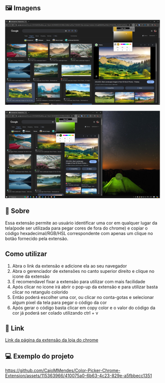 ## 🖼 Imagens 
<div align="center" style="justify-content:center; display:flex; flex-direction:column; gap:20px">
<img  title="Imagem 1" src="./github/1.png" alt="Imagem da utilização da extensão"  />
<img  title="Imagem 2" src="./github/2.png" alt="Imagem da utilização da extensão"  />
</div>

## **📌** Sobre

 Essa extensão permite ao usuário identificar uma cor em qualquer lugar da tela(pode ser utilizada para pegar cores de fora do chrome) e copiar o código hexadecimal/RGB/HSL correspondente com apenas um clique no botão fornecido pela extensão.

## Como utilizar

1. Abra o link da extensão e adicione ela ao seu navegador
2. Abra o gerenciador de extensões no canto superior direito e clique no icone da extensão
3. É recomendavel fixar a extensão para utilizar com mais facilidade
4. Após clicar no icone irá abrir o pop-up da extensão e para utilizar basta clicar no retangulo colorido
5. Então poderá escolher uma cor, ou clicar no conta-gotas e selecionar algum pixel da tela para pegar o código da cor
6. Após gerar o código basta clicar em copy color e o valor do código da cor já poderá ser colado utilizando ctrl + v

## 🔗 Link

[Link da página da extensão da loja do chrome](https://chromewebstore.google.com/detail/color-picker/cpkidjbnngpahjhofgbgbjkhenipbdjo)

## 💻 Exemplo do projeto



https://github.com/CaioMMendes/Color-Picker-Chrome-Extension/assets/115363966/410075a0-6b63-4c23-829e-a5fbbecc1351



